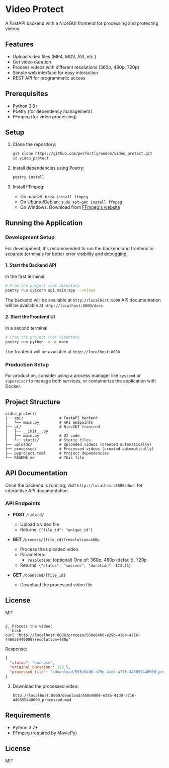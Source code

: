 # Video Protect

A FastAPI backend with a NiceGUI frontend for processing and protecting videos.

## Features

- Upload video files (MP4, MOV, AVI, etc.)
- Get video duration
- Process videos with different resolutions (360p, 480p, 720p)
- Simple web interface for easy interaction
- REST API for programmatic access

## Prerequisites

- Python 3.8+
- Poetry (for dependency management)
- FFmpeg (for video processing)

## Setup

1. Clone the repository:
   ```bash
   git clone https://github.com/perfectlyrandom/video_protect.git
   cd video_protect
   ```

2. Install dependencies using Poetry:
   ```bash
   poetry install
   ```

3. Install FFmpeg:
   - On macOS: `brew install ffmpeg`
   - On Ubuntu/Debian: `sudo apt-get install ffmpeg`
   - On Windows: Download from [FFmpeg's website](https://ffmpeg.org/download.html)

## Running the Application

### Development Setup

For development, it's recommended to run the backend and frontend in separate terminals for better error visibility and debugging.

#### 1. Start the Backend API

In the first terminal:
```bash
# From the project root directory
poetry run uvicorn api.main:app --reload
```

The backend will be available at `http://localhost:8000`
API documentation will be available at `http://localhost:8000/docs`

#### 2. Start the Frontend UI

In a second terminal:
```bash
# From the project root directory
poetry run python -m ui.main
```

The frontend will be available at `http://localhost:8080`

### Production Setup

For production, consider using a process manager like `systemd` or `supervisor` to manage both services, or containerize the application with Docker.

## Project Structure

```
video_protect/
├── api/                # FastAPI backend
│   └── main.py         # API endpoints
├── ui/                 # NiceGUI frontend
│   ├── __init__.py
│   ├── main.py         # UI code
│   └── static/         # Static files
├── uploads/            # Uploaded videos (created automatically)
├── processed/          # Processed videos (created automatically)
├── pyproject.toml      # Project dependencies
└── README.md           # This file
```

## API Documentation

Once the backend is running, visit `http://localhost:8000/docs` for interactive API documentation.

### API Endpoints

- **POST** `/upload/`
  - Upload a video file
  - Returns: `{"file_id": "unique_id"}`

- **GET** `/process/{file_id}?resolution=480p`
  - Process the uploaded video
  - Parameters:
    - `resolution`: (optional) One of: 360p, 480p (default), 720p
  - Returns: `{"status": "success", "duration": 123.45}`

- **GET** `/download/{file_id}`
  - Download the processed video file

## License

MIT
   ```

2. Process the video:
   ```bash
   curl "http://localhost:8000/process/550e8400-e29b-41d4-a716-446655440000?resolution=480p"
   ```
   Response:
   ```json
   {
     "status": "success",
     "original_duration": 120.5,
     "processed_file": "/download/550e8400-e29b-41d4-a716-446655440000_processed.mp4"
   }
   ```

3. Download the processed video:
   ```
   http://localhost:8000/download/550e8400-e29b-41d4-a716-446655440000_processed.mp4
   ```

## Requirements

- Python 3.7+
- FFmpeg (required by MoviePy)

## License

MIT
